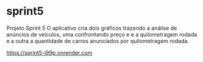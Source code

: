 # sprint5
Projeto Sprint 5
O aplicativo cria dois gráficos trazendo a análise de anúncios de veículos, uma confrontando preço e e a quilometragem rodada
e a outra a quantidade de carros anunciados por quilometragem rodada.


https://sprint5-i99p.onrender.com
